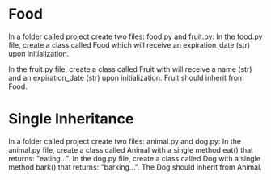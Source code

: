 # Food
In a folder called project create two files: food.py and fruit.py:
In the food.py file, create a class called Food which will receive an expiration_date (str) upon initialization.

In the fruit.py file, create a class called Fruit with will receive a name (str) and an expiration_date (str) upon initialization. 
Fruit should inherit from Food.


# Single Inheritance
In a folder called project create two files: animal.py and dog.py:
In the animal.py file, create a class called Animal with a single method eat() that returns: "eating…". 
In the dog.py file, create a class called Dog with a single method bark() that returns: "barking…".
The Dog should inherit from Animal.
